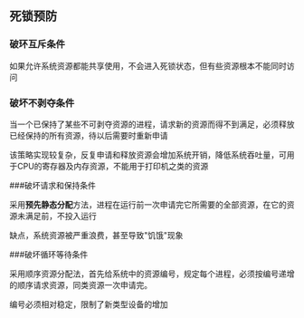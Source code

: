 ## 死锁预防

### 破环互斥条件

如果允许系统资源都能共享使用，不会进入死锁状态，但有些资源根本不能同时访问

### 破坏不剥夺条件

当一个已保持了某些不可剥夺资源的进程，请求新的资源而得不到满足，必须释放已经保持的所有资源，待以后需要时重新申请

该策略实现较复杂，反复申请和释放资源会增加系统开销，降低系统吞吐量，可用于CPU的寄存器及内存资源，不能用于打印机之类的资源

###破坏请求和保持条件

采用**预先静态分配**方法，进程在运行前一次申请完它所需要的全部资源，在它的资源未满足前，不投入运行

缺点，系统资源被严重浪费，甚至导致"饥饿"现象

###破坏循环等待条件

采用顺序资源分配法，首先给系统中的资源编号，规定每个进程，必须按编号递增的顺序请求资源，同类资源一次申请完。

编号必须相对稳定，限制了新类型设备的增加






